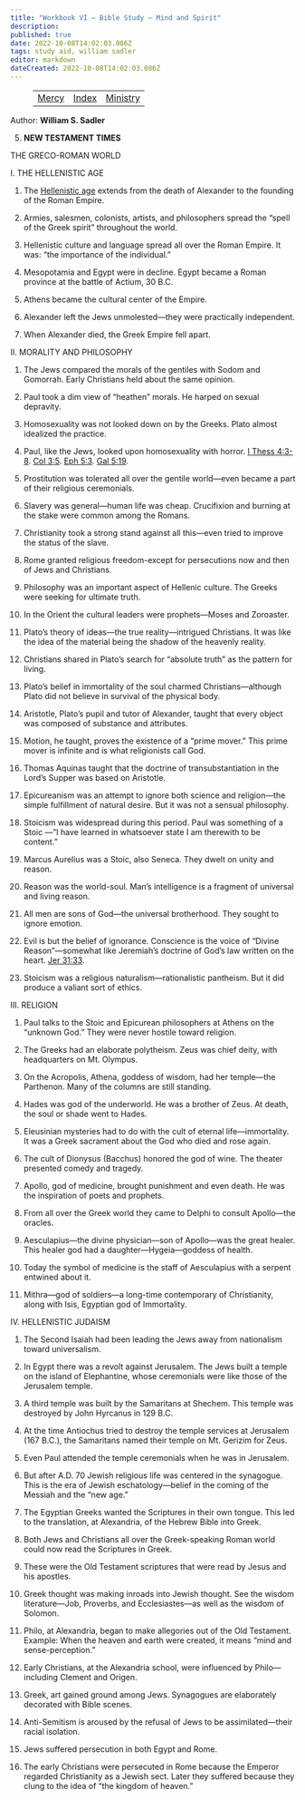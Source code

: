 ```yaml
---
title: "Workbook VI — Bible Study — Mind and Spirit"
description: 
published: true
date: 2022-10-08T14:02:03.086Z
tags: study aid, william sadler
editor: markdown
dateCreated: 2022-10-08T14:02:03.086Z
---
```


<figure class="table chapter-navigator">
	<table>
		<tbody>
		<tr>
			<td><a href="/en/William_S_Sadler/Workbook_6_Bible_Study/Mercy">Mercy</a></td>
			<td><a href="/en/William_S_Sadler/Workbook_6_Bible_Study/Index">Index</a></td>
			<td><a href="/en/William_S_Sadler/Workbook_6_Bible_Study/Ministry">Ministry</a></td>
		</tr>
		</tbody>
	</table>
</figure>

Author: **William S. Sadler**


5. **NEW TESTAMENT TIMES**

THE GRECO-ROMAN WORLD

I. THE HELLENISTIC AGE

1. The [Hellenistic age](https://en.wikipedia.org/wiki/Hellenistic_civilization) extends from the death of Alexander to the founding of the Roman Empire.

2. Armies, salesmen, colonists, artists, and philosophers spread the “spell of the Greek spirit” throughout the world.

3. Hellenistic culture and language spread all over the Roman Empire. It was: “the importance of the individual.”

4. Mesopotamia and Egypt were in decline. Egypt became a Roman province at the battle of Actium, 30 B.C.

5. Athens became the cultural center of the Empire.

6. Alexander left the Jews unmolested—they were practically independent.

7. When Alexander died, the Greek Empire fell apart.

II. MORALITY AND PHILOSOPHY

1. The Jews compared the morals of the gentiles with Sodom and Gomorrah. Early Christians held about the same opinion.

2. Paul took a dim view of “heathen” morals. He harped on sexual depravity.

3. Homosexuality was not looked down on by the Greeks. Plato almost idealized the practice.

4. Paul, like the Jews, looked upon homosexuality with horror. [I Thess 4:3-8](/en/Bible/1_Thessalonians/4#v3). [Col 3:5](/en/Bible/Colossians/3#v5). [Eph 5:3](/en/Bible/Ephesians/5#v3). [Gal 5:19](/en/Bible/Galatians/5#v19).

5. Prostitution was tolerated all over the gentile world—even became a part of their religious ceremonials.

6. Slavery was general—human life was cheap. Crucifixion and burning at the stake were common among the Romans.

7. Christianity took a strong stand against all this—even tried to improve the status of the slave.

8. Rome granted religious freedom-except for persecutions now and then of Jews and Christians.

9. Philosophy was an important aspect of Hellenic culture. The Greeks were seeking for ultimate truth.

10. In the Orient the cultural leaders were prophets—Moses and Zoroaster.

11. Plato’s theory of ideas—the true reality—intrigued Christians. It was like the idea of the material being the shadow of the heavenly reality.

12. Christians shared in Plato’s search for “absolute truth” as the pattern for living.

13. Plato’s belief in immortality of the soul charmed Christians—although Plato did not believe in survival of the physical body.

14. Aristotle, Plato’s pupil and tutor of Alexander, taught that every object was composed of substance and attributes.

15. Motion, he taught, proves the existence of a “prime mover.” This prime mover is infinite and is what religionists call God.

16. Thomas Aquinas taught that the doctrine of transubstantiation in the Lord’s Supper was based on Aristotle.

17. Epicureanism was an attempt to ignore both science and religion—the simple fulfillment of natural desire. But it was not a sensual philosophy.

18. Stoicism was widespread during this period. Paul was something of a Stoic —”I have learned in whatsoever state I am therewith to be content.”

19. Marcus Aurelius was a Stoic, also Seneca. They dwelt on unity and reason.

20. Reason was the world-soul. Man’s intelligence is a fragment of universal and living reason.

21. All men are sons of God—the universal brotherhood. They sought to ignore emotion.

22. Evil is but the belief of ignorance. Conscience is the voice of “Divine Reason”—somewhat like Jeremiah’s doctrine of God’s law written on the heart. [Jer 31:33](/en/Bible/Jeremiah/31#v33).

23. Stoicism was a religious naturalism—rationalistic pantheism. But it did produce a valiant sort of ethics.

III. RELIGION

1. Paul talks to the Stoic and Epicurean philosophers at Athens on the “unknown God.” They were never hostile toward religion.

2. The Greeks had an elaborate polytheism. Zeus was chief deity, with headquarters on Mt. Olympus.

3. On the Acropolis, Athena, goddess of wisdom, had her temple—the Parthenon. Many of the columns are still standing.

4. Hades was god of the underworld. He was a brother of Zeus. At death, the soul or shade went to Hades.

5. Eleusinian mysteries had to do with the cult of eternal life—immortality. It was a Greek sacrament about the God who died and rose again.

6. The cult of Dionysus (Bacchus) honored the god of wine. The theater presented comedy and tragedy.

7. Apollo, god of medicine, brought punishment and even death. He was the inspiration of poets and prophets.

8. From all over the Greek world they came to Delphi to consult Apollo—the oracles.

9. Aesculapius—the divine physician—son of Apollo—was the great healer. This healer god had a daughter—Hygeia—goddess of health.

10. Today the symbol of medicine is the staff of Aesculapius with a serpent entwined about it.

11. Mithra—god of soldiers—a long-time contemporary of Christianity, along with Isis, Egyptian god of Immortality.

IV. HELLENISTIC JUDAISM

1. The Second Isaiah had been leading the Jews away from nationalism toward universalism.

2. In Egypt there was a revolt against Jerusalem. The Jews built a temple on the island of Elephantine, whose ceremonials were like those of the Jerusalem temple.

3. A third temple was built by the Samaritans at Shechem. This temple was destroyed by John Hyrcanus in 129 B.C.

4. At the time Antiochus tried to destroy the temple services at Jerusalem (167 B.C.), the Samaritans named their temple on Mt. Gerizim for Zeus.

5. Even Paul attended the temple ceremonials when he was in Jerusalem.

6. But after A.D. 70 Jewish religious life was centered in the synagogue. This is the era of Jewish eschatology—belief in the coming of the Messiah and the “new age.”

7. The Egyptian Greeks wanted the Scriptures in their own tongue. This led to the translation, at Alexandria, of the Hebrew Bible into Greek.

8. Both Jews and Christians all over the Greek-speaking Roman world could now read the Scriptures in Greek.

9. These were the Old Testament scriptures that were read by Jesus and his apostles.

10. Greek thought was making inroads into Jewish thought. See the wisdom literature—Job, Proverbs, and Ecclesiastes—as well as the wisdom of Solomon.

11. Philo, at Alexandria, began to make allegories out of the Old Testament. Example: When the heaven and earth were created, it means “mind and sense-perception.”

12. Early Christians, at the Alexandria school, were influenced by Philo—including Clement and Origen.

13. Greek, art gained ground among Jews. Synagogues are elaborately decorated with Bible scenes.

14. Anti-Semitism is aroused by the refusal of Jews to be assimilated—their racial isolation.

15. Jews suffered persecution in both Egypt and Rome.

16. The early Christians were persecuted in Rome because the Emperor regarded Christianity as a Jewish sect. Later they suffered because they clung to the idea of “the kingdom of heaven.”


<br>

